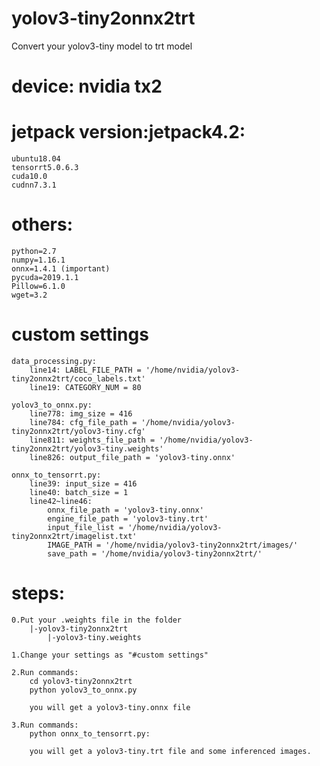 # yolov3-tiny2onnx2trt
Convert your yolov3-tiny model to trt model

# device: nvidia tx2


# jetpack version:jetpack4.2:
	ubuntu18.04 
	tensorrt5.0.6.3 
	cuda10.0 
	cudnn7.3.1


# others:
	python=2.7
	numpy=1.16.1
	onnx=1.4.1 (important)
	pycuda=2019.1.1
	Pillow=6.1.0
	wget=3.2


# custom settings

	data_processing.py:
		line14: LABEL_FILE_PATH = '/home/nvidia/yolov3-tiny2onnx2trt/coco_labels.txt'
		line19: CATEGORY_NUM = 80

	yolov3_to_onnx.py:
		line778: img_size = 416
		line784: cfg_file_path = '/home/nvidia/yolov3-tiny2onnx2trt/yolov3-tiny.cfg'
		line811: weights_file_path = '/home/nvidia/yolov3-tiny2onnx2trt/yolov3-tiny.weights'
		line826: output_file_path = 'yolov3-tiny.onnx'

	onnx_to_tensorrt.py:
		line39: input_size = 416
		line40: batch_size = 1
		line42~line46:
		    onnx_file_path = 'yolov3-tiny.onnx'
		    engine_file_path = 'yolov3-tiny.trt'
		    input_file_list = '/home/nvidia/yolov3-tiny2onnx2trt/imagelist.txt'
		    IMAGE_PATH = '/home/nvidia/yolov3-tiny2onnx2trt/images/'
		    save_path = '/home/nvidia/yolov3-tiny2onnx2trt/'

# steps:
	0.Put your .weights file in the folder
		|-yolov3-tiny2onnx2trt
			|-yolov3-tiny.weights
	
	1.Change your settings as "#custom settings"

	2.Run commands:
		cd yolov3-tiny2onnx2trt
		python yolov3_to_onnx.py

		you will get a yolov3-tiny.onnx file

	3.Run commands:	
	  	python onnx_to_tensorrt.py:

		you will get a yolov3-tiny.trt file and some inferenced images.

